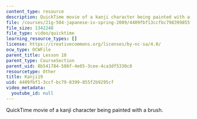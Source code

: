 ```yaml
---
content_type: resource
description: QuickTime movie of a kanji character being painted with a brush.
file: /courses/21g-504-japanese-iv-spring-2009/4409fbf13ccfbc798399855f2b9295cf_Kanji19.mov
file_size: 1342248
file_type: video/quicktime
learning_resource_types: []
license: https://creativecommons.org/licenses/by-nc-sa/4.0/
ocw_type: OCWFile
parent_title: Lesson 18
parent_type: CourseSection
parent_uid: 8b541784-586f-4e65-3cee-4ca3df5330c8
resourcetype: Other
title: Kanji19
uid: 4409fbf1-3ccf-bc79-8399-855f2b9295cf
video_metadata:
  youtube_id: null
---
```

QuickTime movie of a kanji character being painted with a brush.